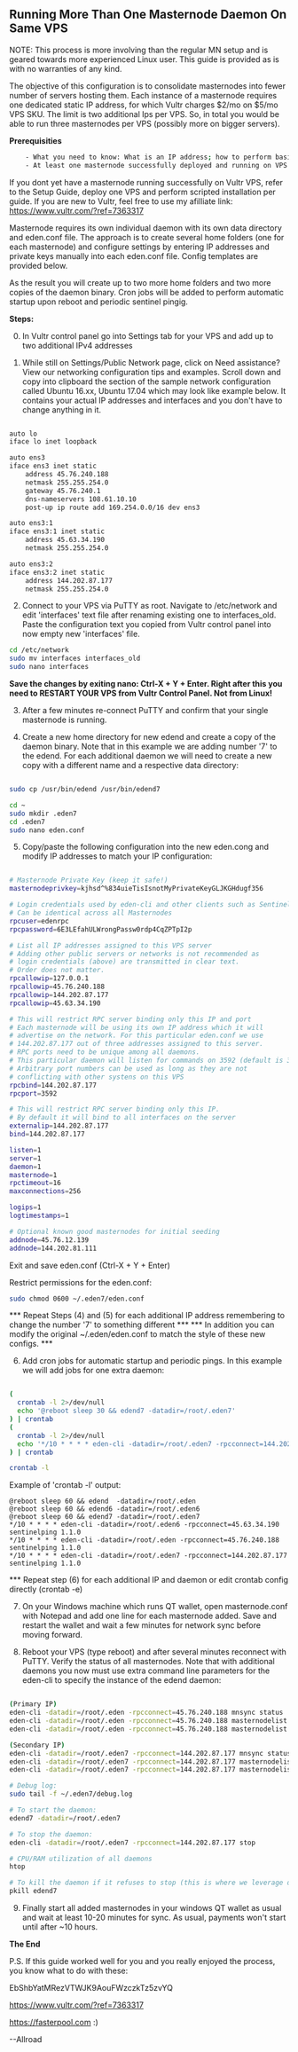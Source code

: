 ## Running More Than One Masternode Daemon On Same VPS

NOTE: This process is more involving than the regular MN setup and is geared towards more experienced Linux user. This guide is provided as is with no warranties of any kind. 

The objective of this configuration is to consolidate masternodes into fewer number of servers hosting them. Each instance of a masternode requires one dedicated static IP address, for which Vultr charges $2/mo on $5/mo VPS SKU. The limit is two additional Ips per VPS. So, in total you would be able to run three masternodes per VPS (possibly more on bigger servers).

**Prerequisities**

```bash
	- What you need to know: What is an IP address; how to perform basic text file operations in Linux
	- At least one masternode successfully deployed and running on VPS @ Vultr (Ubuntu 16.04 $5/mo 1xCPU/1GB RAM/25GB SSD)
```

If you dont yet have a masternode running successfully on Vultr VPS, refer to the Setup Guide, deploy one VPS and perform scripted installation per guide. If you are new to Vultr, feel free to use my afilliate link: https://www.vultr.com/?ref=7363317

Masternode requires its own individual daemon with its own data directory and eden.conf file. The approach is to create several home folders (one for each masternode) and configure settings by entering IP addresses and private keys manually into each eden.conf file. Config templates are provided below.

As the result you will create up to two more home folders and two more copies of the daemon binary. Cron jobs will be added to perform automatic startup upon reboot and periodic sentinel pingig.

**Steps:**

0) In Vultr control panel go into Settings tab for your VPS and add up to two additional IPv4 addresses

1) While still on Settings/Public Network page, click on Need assistance? View our networking configuration tips and examples. Scroll down and copy into clipboard the section of the sample network configuration called Ubuntu 16.xx, Ubuntu 17.04 which may look like example below. It contains your actual IP addresses and interfaces and you don't have to change anything in it.

```bash

auto lo
iface lo inet loopback

auto ens3
iface ens3 inet static
	address 45.76.240.188
	netmask 255.255.254.0
	gateway 45.76.240.1
	dns-nameservers 108.61.10.10
	post-up ip route add 169.254.0.0/16 dev ens3

auto ens3:1
iface ens3:1 inet static
	address 45.63.34.190
	netmask 255.255.254.0

auto ens3:2
iface ens3:2 inet static
	address 144.202.87.177
	netmask 255.255.254.0
```

2) Connect to your VPS via PuTTY as root. Navigate to /etc/network and edit 'interfaces' text file after renaming existing one to interfaces_old. Paste the configuration text you copied from Vultr control panel into now empty new 'interfaces' file. 

```bash
cd /etc/network
sudo mv interfaces interfaces_old
sudo nano interfaces
```

__Save the changes by exiting nano: Ctrl-X + Y + Enter. Right after this you need to RESTART YOUR VPS from Vultr Control Panel. Not from Linux!__

3) After a few minutes re-connect PuTTY and confirm that your single masternode is running.

4) Create a new home directory for new edend and create a copy of the daemon binary. Note that in this example we are adding number '7' to the edend. For each additional daemon we will need to create a new copy with a different name and a respective data directory:

```bash

sudo cp /usr/bin/edend /usr/bin/edend7 

cd ~
sudo mkdir .eden7
cd .eden7
sudo nano eden.conf

```

5) Copy/paste the following configuration into the new eden.cong and modify IP addresses to match your IP configuration:

```bash

# Masternode Private Key (keep it safe!)
masternodeprivkey=kjhsd^%834uieTisIsnotMyPrivateKeyGLJKGHdugf356

# Login credentials used by eden-cli and other clients such as Sentinel etc.
# Can be identical across all Masternodes
rpcuser=edenrpc
rpcpassword=6E3LEfahULWrongPassw0rdp4CqZPTpI2p

# List all IP addresses assigned to this VPS server
# Adding other public servers or networks is not recommended as 
# login credentials (above) are transmitted in clear text.
# Order does not matter.
rpcallowip=127.0.0.1
rpcallowip=45.76.240.188
rpcallowip=144.202.87.177
rpcallowip=45.63.34.190

# This will restrict RPC server binding only this IP and port
# Each masternode will be using its own IP address which it will 
# advertise on the network. For this particular eden.conf we use
# 144.202.87.177 out of three addresses assigned to this server.
# RPC ports need to be unique among all daemons. 
# This particular daemon will listen for commands on 3592 (default is 3594).
# Arbitrary port numbers can be used as long as they are not 
# conflicting with other systens on this VPS
rpcbind=144.202.87.177
rpcport=3592

# This will restrict RPC server binding only this IP.
# By default it will bind to all interfaces on the server
externalip=144.202.87.177
bind=144.202.87.177

listen=1
server=1
daemon=1
masternode=1
rpctimeout=16
maxconnections=256

logips=1
logtimestamps=1

# Optional known good masternodes for initial seeding
addnode=45.76.12.139
addnode=144.202.81.111
```

Exit and save eden.conf (Ctrl-X + Y + Enter)

Restrict permissions for the eden.conf:
```bash
sudo chmod 0600 ~/.eden7/eden.conf
```

*** Repeat Steps (4) and (5) for each additional IP address remembering to change the number '7' to something different ***
*** In addition you can modify the original ~/.eden/eden.conf to match the style of these new configs. ***

6) Add cron jobs for automatic startup and periodic pings. In this example we will add jobs for one extra daemon:

```bash

(
  crontab -l 2>/dev/null
  echo '@reboot sleep 30 && edend7 -datadir=/root/.eden7'
) | crontab
(
  crontab -l 2>/dev/null
  echo '*/10 * * * * eden-cli -datadir=/root/.eden7 -rpcconnect=144.202.87.177 sentinelping 1.1.0'
) | crontab

crontab -l

```

Example of 'crontab -l' output:
```
@reboot sleep 60 && edend  -datadir=/root/.eden
@reboot sleep 60 && edend6 -datadir=/root/.eden6
@reboot sleep 60 && edend7 -datadir=/root/.eden7
*/10 * * * * eden-cli -datadir=/root/.eden6 -rpcconnect=45.63.34.190 sentinelping 1.1.0
*/10 * * * * eden-cli -datadir=/root/.eden -rpcconnect=45.76.240.188 sentinelping 1.1.0
*/10 * * * * eden-cli -datadir=/root/.eden7 -rpcconnect=144.202.87.177 sentinelping 1.1.0
```

*** Repeat step (6) for each additional IP and daemon or edit crontab config directly (crontab -e)

7) On your Windows machine which runs QT wallet, open masternode.conf with Notepad and add one line for each masternode added. Save and restart the wallet and wait a few minutes for network sync before moving forward.

8) Reboot your VPS (type reboot) and after several minutes reconnect with PuTTY. Verify the status of all masternodes. Note that with additional daemons you now must use extra command line parameters for the eden-cli to specify the instance of the edend daemon:
```bash

(Primary IP)
eden-cli -datadir=/root/.eden -rpcconnect=45.76.240.188 mnsync status
eden-cli -datadir=/root/.eden -rpcconnect=45.76.240.188 masternodelist full 45.76.240
eden-cli -datadir=/root/.eden -rpcconnect=45.76.240.188 masternodelist info 45.76.240.188

(Secondary IP)
eden-cli -datadir=/root/.eden7 -rpcconnect=144.202.87.177 mnsync status
eden-cli -datadir=/root/.eden7 -rpcconnect=144.202.87.177 masternodelist full 144.202
eden-cli -datadir=/root/.eden7 -rpcconnect=144.202.87.177 masternodelist info 144.202.87.177

# Debug log:
sudo tail -f ~/.eden7/debug.log

# To start the daemon:
edend7 -datadir=/root/.eden7

# To stop the daemon:
eden-cli -datadir=/root/.eden7 -rpcconnect=144.202.87.177 stop

# CPU/RAM utilization of all daemons
htop

# To kill the daemon if it refuses to stop (this is where we leverage different daemon names)
pkill edend7

```

9) Finally start all added masternodes in your windows QT wallet as usual and wait at least 10-20 minutes for sync. As usual, payments won't start until after ~10 hours.

**The End**


P.S. 
If this guide worked well for you and
you really enjoyed the process,
you know what to do with these:

EbShbYatMRezVTWJK9AouFWzczkTz5zvYQ

https://www.vultr.com/?ref=7363317

https://fasterpool.com :)

--Allroad
